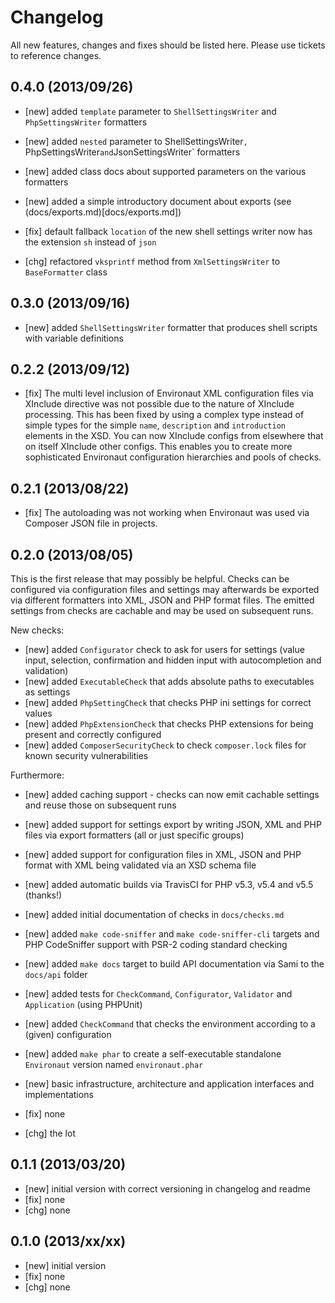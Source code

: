 # Changelog

All new features, changes and fixes should be listed here. Please use tickets to reference changes.

## 0.4.0 (2013/09/26)

* [new] added `template` parameter to `ShellSettingsWriter` and `PhpSettingsWriter` formatters
* [new] added `nested` parameter to ShellSettingsWriter`, `PhpSettingsWriter` and `JsonSettingsWriter` formatters
* [new] added class docs about supported parameters on the various formatters
* [new] added a simple introductory document about exports (see (docs/exports.md)[docs/exports.md])

* [fix] default fallback `location` of the new shell settings writer now has the extension `sh` instead of `json`

* [chg] refactored `vksprintf` method from `XmlSettingsWriter` to `BaseFormatter` class

## 0.3.0 (2013/09/16)

* [new] added `ShellSettingsWriter` formatter that produces shell scripts with variable definitions

## 0.2.2 (2013/09/12)

* [fix] The multi level inclusion of Environaut XML configuration files via
  XInclude directive was not possible due to the nature of XInclude processing.
  This has been fixed by using a complex type instead of simple types for the
  simple `name`, `description` and `introduction` elements in the XSD. You can
  now XInclude configs from elsewhere that on itself XInclude other configs.
  This enables you to create more sophisticated Environaut configuration
  hierarchies and pools of checks.

## 0.2.1 (2013/08/22)

* [fix] The autoloading was not working when Environaut was used via Composer
  JSON file in projects.

## 0.2.0 (2013/08/05)

This is the first release that may possibly be helpful. Checks can be
configured via configuration files and settings may afterwards be exported
via different formatters into XML, JSON and PHP format files. The emitted
settings from checks are cachable and may be used on subsequent runs.

New checks:

* [new] added `Configurator` check to ask for users for settings (value input, selection, confirmation and hidden input with autocompletion and validation)
* [new] added `ExecutableCheck` that adds absolute paths to executables as settings
* [new] added `PhpSettingCheck` that checks PHP ini settings for correct values
* [new] added `PhpExtensionCheck` that checks PHP extensions for being present and correctly configured
* [new] added `ComposerSecurityCheck` to check `composer.lock` files for known security vulnerabilities

Furthermore:

* [new] added caching support - checks can now emit cachable settings and reuse those on subsequent runs
* [new] added support for settings export by writing JSON, XML and PHP files via export formatters (all or just specific groups)
* [new] added support for configuration files in XML, JSON and PHP format with XML being validated via an XSD schema file
* [new] added automatic builds via TravisCI for PHP v5.3, v5.4 and v5.5 (thanks!)
* [new] added initial documentation of checks in `docs/checks.md`
* [new] added `make code-sniffer` and `make code-sniffer-cli` targets and PHP CodeSniffer support with PSR-2 coding standard checking
* [new] added `make docs` target to build API documentation via Sami to the `docs/api` folder
* [new] added tests for `CheckCommand`, `Configurator`, `Validator`  and `Application` (using PHPUnit)
* [new] added `CheckCommand` that checks the environment according to a (given) configuration
* [new] added `make phar` to create a self-executable standalone `Environaut` version named `environaut.phar`
* [new] basic infrastructure, architecture and application interfaces and implementations

* [fix] none

* [chg] the lot

## 0.1.1 (2013/03/20)

* [new] initial version with correct versioning in changelog and readme
* [fix] none
* [chg] none

## 0.1.0 (2013/xx/xx)

* [new] initial version
* [fix] none
* [chg] none
